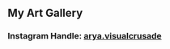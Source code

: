 ## My Art Gallery

### Instagram Handle: <a href="https://www.instagram.com/arya.visualcrusade/">arya.visualcrusade</a>

